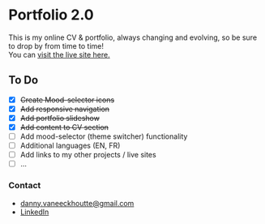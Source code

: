 # Portfolio 2.0

This is my online CV & portfolio, always changing and evolving, so be sure to drop by from time to time!<br/>
You can [visit the live site here.](https://dannyvaneeckhoutte.github.io/)

## To Do

- [x] <del>Create Mood-selector icons</del>
- [x] <del>Add responsive navigation</del>
- [x] <del>Add portfolio slideshow</del>
- [x] <del>Add content to CV section</del>
- [ ] Add mood-selector (theme switcher) functionality
- [ ] Additional languages (EN, FR)
- [ ] Add links to my other projects / live sites
- [ ] ...

### Contact

- <danny.vaneeckhoutte@gmail.com>
- [LinkedIn](https://www.linkedin.com/in/dannyvaneeckhoutte)
